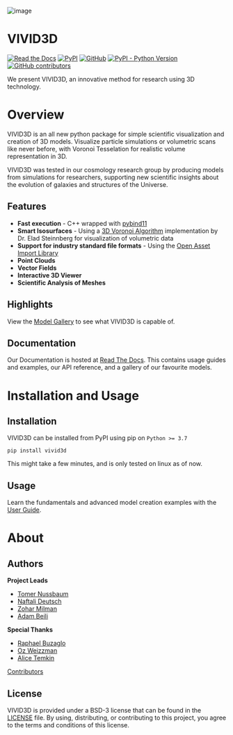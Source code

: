 ![image](https://github.com/GalaxyHunters/Vivid/blob/01788a5e3656dbaa048a48215a290dfb7f3dc831/vivid-cover.png?raw=true)

# VIVID3D
[![Read the Docs](https://img.shields.io/readthedocs/vivid)](https://vivid.readthedocs.io/en/latest/)
[![PyPI](https://img.shields.io/pypi/v/vivid3d?label=pypi)](https://pypi.org/project/vivid3d/)
[![GitHub](https://img.shields.io/github/license/GalaxyHunters/vivid)](https://github.com/GalaxyHunters/Vivid/blob/master/LICENSE)
[![PyPI - Python Version](https://img.shields.io/pypi/pyversions/vivid3d)](https://pypi.org/project/vivid3d/)
[![GitHub contributors](https://img.shields.io/github/contributors/GalaxyHunters/vivid)](https://github.com/GalaxyHunters/vivid/graphs/contributors/)

We present VIVID3D, an innovative method for research using 3D technology.

# Overview
VIVID3D is an all new python package for simple scientific visualization and creation of 3D models. 
Visualize particle simulations or volumetric scans like never before, with Voronoi Tesselation for realistic volume representation in 3D.

VIVID3D was tested in our cosmology research group by producing models from simulations for researchers, supporting new scientific insights about the evolution of galaxies and structures of the Universe.

## Features
- **Fast execution** - C++ wrapped with [pybind11](https://github.com/pybind/pybind11)
- **Smart Isosurfaces** - Using a [3D Voronoi Algorithm](https://doi.org/10.1088/0067-0049/216/2/35) implementation by Dr. Elad Steinnberg for visualization of volumetric data
- **Support for industry standard file formats** - Using the [Open Asset Import Library](https://github.com/assimp/assimp)
- **Point Clouds**
- **Vector Fields**
- **Interactive 3D Viewer**
- **Scientific Analysis of Meshes**

## Highlights
View the [Model Gallery](https://vivid.readthedocs.io/en/latest/gallery.html) to see what VIVID3D is capable of. 

## Documentation
Our Documentation is hosted at [Read The Docs](https://vivid.readthedocs.io/en/latest/). This contains usage guides and examples, our API reference, and a gallery of our favourite models.

# Installation and Usage
## Installation
VIVID3D can be installed from PyPI using pip on `Python >= 3.7`

```
pip install vivid3d
```
This might take a few minutes, and is only tested on linux as of now.

## Usage
Learn the fundamentals and advanced model creation examples with the [User Guide](https://vivid.readthedocs.io/en/latest/examples.html).

# About
## Authors
**Project Leads**
- [Tomer Nussbaum](https://github.com/tussbaum)
- [Naftali Deutsch](https://github.com/rslanis)
- [Zohar Milman](https://github.com/ZoharMilman)
- [Adam Beili](https://github.com/Beilinson)

**Special Thanks**
- [Raphael Buzaglo](https://github.com/raphae2118)
- [Oz Weizzman](https://github.com/OzW1234)
- [Alice Temkin](https://github.com/lazy-fox304)

[Contributors](https://github.com/GalaxyHunters/vivid/graphs/contributors/)

## License
VIVID3D is provided under a BSD-3 license that can be found in the [LICENSE](https://github.com/GalaxyHunters/Vivid/blob/master/LICENSE) file. By using, distributing, or contributing to this project, you agree to the terms and conditions of this license.
